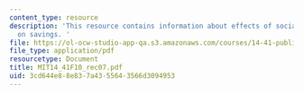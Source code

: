 ```yaml
---
content_type: resource
description: 'This resource contains information about effects of social security
  on savings. '
file: https://ol-ocw-studio-app-qa.s3.amazonaws.com/courses/14-41-public-finance-and-public-policy-fall-2010/3cd644e88e837a4355643566d3094953_MIT14_41F10_rec07.pdf
file_type: application/pdf
resourcetype: Document
title: MIT14_41F10_rec07.pdf
uid: 3cd644e8-8e83-7a43-5564-3566d3094953
---
```

